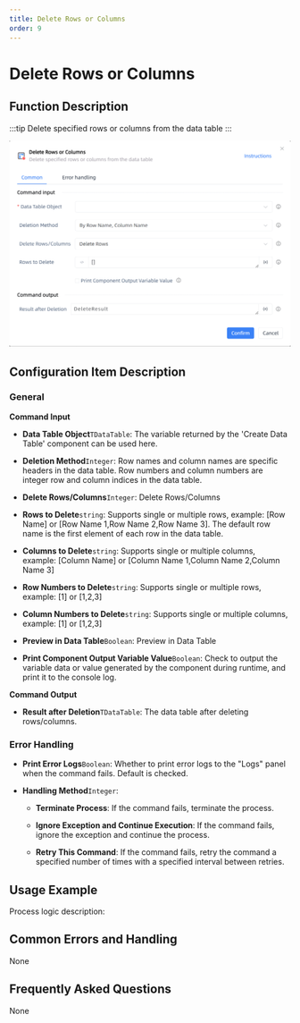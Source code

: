 ```yaml
---
title: Delete Rows or Columns
order: 9
---
```


# Delete Rows or Columns

## Function Description

:::tip 
Delete specified rows or columns from the data table
:::

![Delete Rows or Columns](../../../assets/Delete%20Rows%20or%20Columns_command.png)

## Configuration Item Description

### General

**Command Input**

- **Data Table Object**`TDataTable`: The variable returned by the 'Create Data Table' component can be used here.

- **Deletion Method**`Integer`: Row names and column names are specific headers in the data table. Row numbers and column numbers are integer row and column indices in the data table.

- **Delete Rows/Columns**`Integer`: Delete Rows/Columns

- **Rows to Delete**`string`: Supports single or multiple rows, example: [Row Name] or [Row Name 1,Row Name 2,Row Name 3]. The default row name is the first element of each row in the data table.

- **Columns to Delete**`string`: Supports single or multiple columns, example: [Column Name] or [Column Name 1,Column Name 2,Column Name 3]

- **Row Numbers to Delete**`string`: Supports single or multiple rows, example: [1] or [1,2,3]

- **Column Numbers to Delete**`string`: Supports single or multiple columns, example: [1] or [1,2,3]

- **Preview in Data Table**`Boolean`: Preview in Data Table

- **Print Component Output Variable Value**`Boolean`: Check to output the variable data or value generated by the component during runtime, and print it to the console log.


**Command Output**

- **Result after Deletion**`TDataTable`: The data table after deleting rows/columns.

### Error Handling

- **Print Error Logs**`Boolean`: Whether to print error logs to the "Logs" panel when the command fails. Default is checked. 

- **Handling Method**`Integer`:

    - **Terminate Process**: If the command fails, terminate the process.

    - **Ignore Exception and Continue Execution**: If the command fails, ignore the exception and continue the process.

    - **Retry This Command**: If the command fails, retry the command a specified number of times with a specified interval between retries.

## Usage Example

Process logic description:

## Common Errors and Handling

None

## Frequently Asked Questions

None

